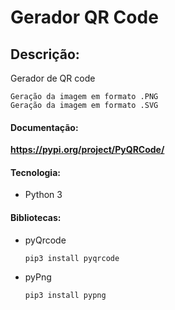 # Gerador QR Code

## Descrição:

Gerador de QR code

    Geração da imagem em formato .PNG
    Geração da imagem em formato .SVG

#### Documentação: 

**https://pypi.org/project/PyQRCode/**

#### Tecnologia:
* Python 3

#### Bibliotecas:

* pyQrcode     

      pip3 install pyqrcode

* pyPng

      pip3 install pypng

